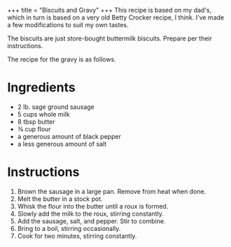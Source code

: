 +++
title = "Biscuits and Gravy"
+++
This recipe is based on my dad's, which in turn is based on a very old Betty Crocker recipe, I think. I've made a few modifications to suit my own tastes.

The biscuits are just store-bought buttermilk biscuits. Prepare per their instructions.

The recipe for the gravy is as follows.

# Ingredients

-   2 lb. sage ground sausage
-   5 cups whole milk
-   8 tbsp butter
-   ¾ cup flour
-   a generous amount of black pepper
-   a less generous amount of salt

# Instructions

1. Brown the sausage in a large pan. Remove from heat when done.
2. Melt the butter in a stock pot.
3. Whisk the flour into the butter until a roux is formed.
4. Slowly add the milk to the roux, stirring constantly.
5. Add the sausage, salt, and pepper. Stir to combine.
6. Bring to a boil, stirring occasionally.
7. Cook for two minutes, stirring constantly.
